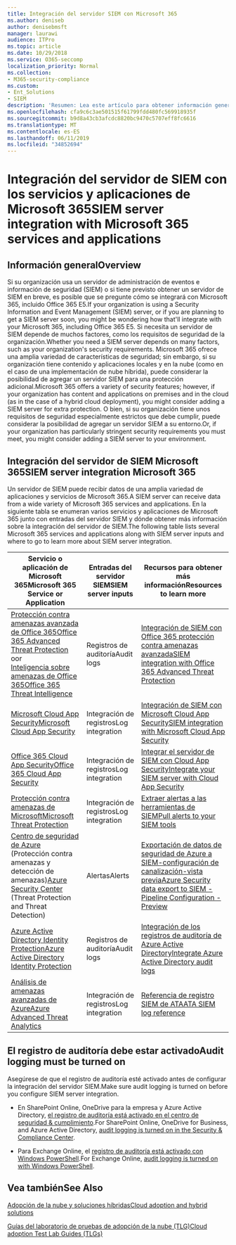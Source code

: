 ```yaml
---
title: Integración del servidor SIEM con Microsoft 365
ms.author: deniseb
author: denisebmsft
manager: laurawi
audience: ITPro
ms.topic: article
ms.date: 10/29/2018
ms.service: O365-seccomp
localization_priority: Normal
ms.collection:
- M365-security-compliance
ms.custom:
- Ent_Solutions
- SIEM
description: 'Resumen: Lea este artículo para obtener información general sobre la integración del servidor SIEM con Microsoft 365.'
ms.openlocfilehash: cfa9c6c3ae501515f61799fdd480fc569918935f
ms.sourcegitcommit: b9d8a43cb3afcdc8820bc9470c5707eff8fc6616
ms.translationtype: MT
ms.contentlocale: es-ES
ms.lasthandoff: 06/11/2019
ms.locfileid: "34852694"
---
```

# <a name="siem-server-integration-with-microsoft-365-services-and-applications"></a><span data-ttu-id="eee4e-103">Integración del servidor de SIEM con los servicios y aplicaciones de Microsoft 365</span><span class="sxs-lookup"><span data-stu-id="eee4e-103">SIEM server integration with Microsoft 365 services and applications</span></span>

## <a name="overview"></a><span data-ttu-id="eee4e-104">Información general</span><span class="sxs-lookup"><span data-stu-id="eee4e-104">Overview</span></span>

<span data-ttu-id="eee4e-105">Si su organización usa un servidor de administración de eventos e información de seguridad (SIEM) o si tiene previsto obtener un servidor de SIEM en breve, es posible que se pregunte cómo se integrará con Microsoft 365, incluido Office 365 E5.</span><span class="sxs-lookup"><span data-stu-id="eee4e-105">If your organization is using a Security Information and Event Management (SIEM) server, or if you are planning to get a SIEM server soon, you might be wondering how that'll integrate with your Microsoft 365, including Office 365 E5.</span></span> <span data-ttu-id="eee4e-106">Si necesita un servidor de SIEM depende de muchos factores, como los requisitos de seguridad de la organización.</span><span class="sxs-lookup"><span data-stu-id="eee4e-106">Whether you need a SIEM server depends on many factors, such as your organization's security requirements.</span></span> <span data-ttu-id="eee4e-107">Microsoft 365 ofrece una amplia variedad de características de seguridad; sin embargo, si su organización tiene contenido y aplicaciones locales y en la nube (como en el caso de una implementación de nube híbrida), puede considerar la posibilidad de agregar un servidor SIEM para una protección adicional.</span><span class="sxs-lookup"><span data-stu-id="eee4e-107">Microsoft 365 offers a variety of security features; however, if your organization has content and applications on premises and in the cloud (as in the case of a hybrid cloud deployment), you might consider adding a SIEM server for extra protection.</span></span> <span data-ttu-id="eee4e-108">O bien, si su organización tiene unos requisitos de seguridad especialmente estrictos que debe cumplir, puede considerar la posibilidad de agregar un servidor SIEM a su entorno.</span><span class="sxs-lookup"><span data-stu-id="eee4e-108">Or, if your organization has particularly stringent security requirements you must meet, you might consider adding a SIEM server to your environment.</span></span>

## <a name="siem-server-integration-microsoft-365"></a><span data-ttu-id="eee4e-109">Integración del servidor de SIEM Microsoft 365</span><span class="sxs-lookup"><span data-stu-id="eee4e-109">SIEM server integration Microsoft 365</span></span>

<span data-ttu-id="eee4e-110">Un servidor de SIEM puede recibir datos de una amplia variedad de aplicaciones y servicios de Microsoft 365.</span><span class="sxs-lookup"><span data-stu-id="eee4e-110">A SIEM server can receive data from a wide variety of Microsoft 365 services and applications.</span></span> <span data-ttu-id="eee4e-111">En la siguiente tabla se enumeran varios servicios y aplicaciones de Microsoft 365 junto con entradas del servidor SIEM y dónde obtener más información sobre la integración del servidor de SIEM.</span><span class="sxs-lookup"><span data-stu-id="eee4e-111">The following table lists several Microsoft 365 services and applications along with SIEM server inputs and where to go to learn more about SIEM server integration.</span></span> 

| <span data-ttu-id="eee4e-112">Servicio o aplicación de Microsoft 365</span><span class="sxs-lookup"><span data-stu-id="eee4e-112">Microsoft 365 Service or Application</span></span> | <span data-ttu-id="eee4e-113">Entradas del servidor SIEM</span><span class="sxs-lookup"><span data-stu-id="eee4e-113">SIEM server inputs</span></span> | <span data-ttu-id="eee4e-114">Recursos para obtener más información</span><span class="sxs-lookup"><span data-stu-id="eee4e-114">Resources to learn more</span></span> |
| --- | --- | --- |
| [<span data-ttu-id="eee4e-115">Protección contra amenazas avanzada de Office 365</span><span class="sxs-lookup"><span data-stu-id="eee4e-115">Office 365 Advanced Threat Protection</span></span>](office-365-atp.md) <br/>   <span data-ttu-id="eee4e-116">o</span><span class="sxs-lookup"><span data-stu-id="eee4e-116">or</span></span>   <br/>[<span data-ttu-id="eee4e-117">Inteligencia sobre amenazas de Office 365</span><span class="sxs-lookup"><span data-stu-id="eee4e-117">Office 365 Threat Intelligence</span></span>](office-365-ti.md) | <span data-ttu-id="eee4e-118">Registros de auditoría</span><span class="sxs-lookup"><span data-stu-id="eee4e-118">Audit logs</span></span> | [<span data-ttu-id="eee4e-119">Integración de SIEM con Office 365 protección contra amenazas avanzada</span><span class="sxs-lookup"><span data-stu-id="eee4e-119">SIEM integration with Office 365 Advanced Threat Protection</span></span>](siem-integration-with-office-365-ti.md) |
| [<span data-ttu-id="eee4e-120">Microsoft Cloud App Security</span><span class="sxs-lookup"><span data-stu-id="eee4e-120">Microsoft Cloud App Security</span></span>](https://docs.microsoft.com/cloud-app-security/what-is-cloud-app-security) | <span data-ttu-id="eee4e-121">Integración de registros</span><span class="sxs-lookup"><span data-stu-id="eee4e-121">Log integration</span></span> | [<span data-ttu-id="eee4e-122">Integración de SIEM con Microsoft Cloud App Security</span><span class="sxs-lookup"><span data-stu-id="eee4e-122">SIEM integration with Microsoft Cloud App Security</span></span>](https://docs.microsoft.com/cloud-app-security/siem) |
| [<span data-ttu-id="eee4e-123">Office 365 Cloud App Security</span><span class="sxs-lookup"><span data-stu-id="eee4e-123">Office 365 Cloud App Security</span></span>](https://docs.microsoft.com/cloud-app-security/what-is-cloud-app-security) | <span data-ttu-id="eee4e-124">Integración de registros</span><span class="sxs-lookup"><span data-stu-id="eee4e-124">Log integration</span></span> | [<span data-ttu-id="eee4e-125">Integrar el servidor de SIEM con Cloud App Security</span><span class="sxs-lookup"><span data-stu-id="eee4e-125">Integrate your SIEM server with Cloud App Security</span></span>](https://docs.microsoft.com/cloud-app-security/siem) |
| [<span data-ttu-id="eee4e-126">Protección contra amenazas de Microsoft</span><span class="sxs-lookup"><span data-stu-id="eee4e-126">Microsoft Threat Protection</span></span>](https://docs.microsoft.com/windows/security/threat-protection/) | <span data-ttu-id="eee4e-127">Integración de registros</span><span class="sxs-lookup"><span data-stu-id="eee4e-127">Log integration</span></span> | [<span data-ttu-id="eee4e-128">Extraer alertas a las herramientas de SIEM</span><span class="sxs-lookup"><span data-stu-id="eee4e-128">Pull alerts to your SIEM tools</span></span>](https://docs.microsoft.com/windows/security/threat-protection/microsoft-defender-atp/configure-siem) |
| <span data-ttu-id="eee4e-129">[Centro de seguridad de Azure](https://docs.microsoft.com/azure/security-center/security-center-intro) (Protección contra amenazas y detección de amenazas)</span><span class="sxs-lookup"><span data-stu-id="eee4e-129">[Azure Security Center](https://docs.microsoft.com/azure/security-center/security-center-intro) (Threat Protection and Threat Detection)</span></span> | <span data-ttu-id="eee4e-130">Alertas</span><span class="sxs-lookup"><span data-stu-id="eee4e-130">Alerts</span></span> | [<span data-ttu-id="eee4e-131">Exportación de datos de seguridad de Azure a SIEM-configuración de canalización-vista previa</span><span class="sxs-lookup"><span data-stu-id="eee4e-131">Azure Security data export to SIEM - Pipeline Configuration - Preview</span></span>](https://docs.microsoft.com/azure/security-center/security-center-export-data-to-siem) |
| [<span data-ttu-id="eee4e-132">Azure Active Directory Identity Protection</span><span class="sxs-lookup"><span data-stu-id="eee4e-132">Azure Active Directory Identity Protection</span></span>](https://docs.microsoft.com/azure/active-directory/identity-protection/overview) | <span data-ttu-id="eee4e-133">Registros de auditoría</span><span class="sxs-lookup"><span data-stu-id="eee4e-133">Audit logs</span></span> | [<span data-ttu-id="eee4e-134">Integración de los registros de auditoría de Azure Active Directory</span><span class="sxs-lookup"><span data-stu-id="eee4e-134">Integrate Azure Active Directory audit logs</span></span>](https://docs.microsoft.com/azure/security/security-azure-log-integration-ad) |
| [<span data-ttu-id="eee4e-135">Análisis de amenazas avanzadas de Azure</span><span class="sxs-lookup"><span data-stu-id="eee4e-135">Azure Advanced Threat Analytics</span></span>](https://docs.microsoft.com/azure/security/azure-threat-detection) | <span data-ttu-id="eee4e-136">Integración de registros</span><span class="sxs-lookup"><span data-stu-id="eee4e-136">Log integration</span></span> | [<span data-ttu-id="eee4e-137">Referencia de registro SIEM de ATA</span><span class="sxs-lookup"><span data-stu-id="eee4e-137">ATA SIEM log reference</span></span>](https://docs.microsoft.com/advanced-threat-analytics/cef-format-sa) |

## <a name="audit-logging-must-be-turned-on"></a><span data-ttu-id="eee4e-138">El registro de auditoría debe estar activado</span><span class="sxs-lookup"><span data-stu-id="eee4e-138">Audit logging must be turned on</span></span>

<span data-ttu-id="eee4e-139">Asegúrese de que el registro de auditoría esté activado antes de configurar la integración del servidor SIEM.</span><span class="sxs-lookup"><span data-stu-id="eee4e-139">Make sure audit logging is turned on before you configure SIEM server integration.</span></span> 

- <span data-ttu-id="eee4e-140">En SharePoint Online, OneDrive para la empresa y Azure Active Directory, [el registro de auditoría está activado en el centro de seguridad & cumplimiento](https://docs.microsoft.com/office365/securitycompliance/turn-audit-log-search-on-or-off).</span><span class="sxs-lookup"><span data-stu-id="eee4e-140">For SharePoint Online, OneDrive for Business, and Azure Active Directory, [audit logging is turned on in the Security & Compliance Center](https://docs.microsoft.com/office365/securitycompliance/turn-audit-log-search-on-or-off).</span></span>

- <span data-ttu-id="eee4e-141">Para Exchange Online, el [registro de auditoría está activado con Windows PowerShell](https://docs.microsoft.com/office365/securitycompliance/enable-mailbox-auditing).</span><span class="sxs-lookup"><span data-stu-id="eee4e-141">For Exchange Online, [audit logging is turned on with Windows PowerShell](https://docs.microsoft.com/office365/securitycompliance/enable-mailbox-auditing).</span></span>
 
## <a name="see-also"></a><span data-ttu-id="eee4e-142">Vea también</span><span class="sxs-lookup"><span data-stu-id="eee4e-142">See Also</span></span>

[<span data-ttu-id="eee4e-143">Adopción de la nube y soluciones híbridas</span><span class="sxs-lookup"><span data-stu-id="eee4e-143">Cloud adoption and hybrid solutions</span></span>](https://docs.microsoft.com/office365/enterprise/cloud-adoption-and-hybrid-solutions)
  
[<span data-ttu-id="eee4e-144">Guías del laboratorio de pruebas de adopción de la nube (TLG)</span><span class="sxs-lookup"><span data-stu-id="eee4e-144">Cloud adoption Test Lab Guides (TLGs)</span></span>](https://docs.microsoft.com/office365/enterprise/cloud-adoption-test-lab-guides-tlgs)


